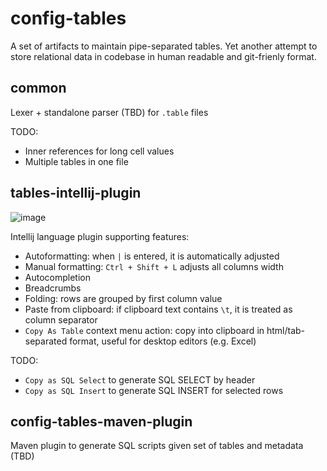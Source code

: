 # config-tables

A set of artifacts to maintain pipe-separated tables. Yet another attempt to store relational data in codebase in human readable and git-frienly format.
## common
Lexer + standalone parser (TBD) for `.table` files

TODO: 
- Inner references for long cell values
- Multiple tables in one file

## tables-intellij-plugin
![image](https://github.com/Salauyou/config-tables/assets/7059765/3047ee31-90d4-4d4d-976c-3153609bc44b)

Intellij language plugin supporting features:
- Autoformatting: when `|` is entered, it is automatically adjusted
- Manual formatting: `Ctrl + Shift + L` adjusts all columns width
- Autocompletion
- Breadcrumbs
- Folding: rows are grouped by first column value
- Paste from clipboard: if clipboard text contains `\t`, it is treated as column separator
- `Copy As Table` context menu action: copy into clipboard in html/tab-separated format, useful for desktop editors (e.g. Excel)

TODO:
- `Copy as SQL Select` to generate SQL SELECT by header
- `Copy as SQL Insert` to generate SQL INSERT for selected rows

## config-tables-maven-plugin
Maven plugin to generate SQL scripts given set of tables and metadata (TBD)
